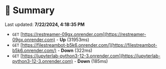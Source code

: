# 📖 Summary
Last updated: **7/22/2024, 4:18:35 PM**

- `GET` [https://restreamer-09gx.onrender.com](https://restreamer-09gx.onrender.com) - **Up** (31953ms)
- `GET` [https://filestreambot-b5k6.onrender.com/](https://filestreambot-b5k6.onrender.com/) - **Down** (322ms)
- `GET` [https://jupyterlab-python3-12-3.onrender.com](https://jupyterlab-python3-12-3.onrender.com) - **Down** (185ms)
